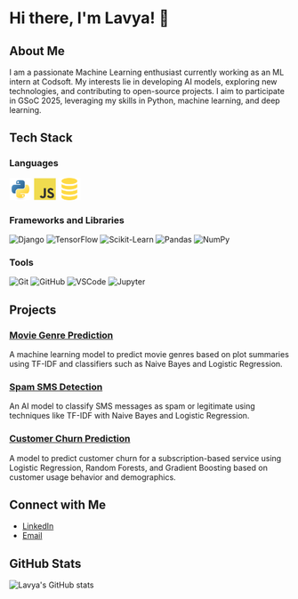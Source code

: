# Hi there, I'm Lavya! 👋

## About Me

I am a passionate Machine Learning enthusiast currently working as an ML intern at Codsoft. My interests lie in developing AI models, exploring new technologies, and contributing to open-source projects. I aim to participate in GSoC 2025, leveraging my skills in Python, machine learning, and deep learning.

## Tech Stack

### Languages
<img src="https://raw.githubusercontent.com/devicons/devicon/master/icons/python/python-original.svg" alt="python" width="40" height="40"/> 
<img src="https://raw.githubusercontent.com/devicons/devicon/master/icons/javascript/javascript-original.svg" alt="javascript" width="40" height="40"/> 
<img src="https://raw.githubusercontent.com/devicons/devicon/master/icons/sql/sql-original.svg" alt="sql" width="40" height="40"/> 

### Frameworks and Libraries
![Django](https://img.shields.io/badge/Django-092E20?style=for-the-badge&logo=django&logoColor=white)
![TensorFlow](https://img.shields.io/badge/TensorFlow-FF6F00?style=for-the-badge&logo=tensorflow&logoColor=white)
![Scikit-Learn](https://img.shields.io/badge/Scikit--Learn-F7931E?style=for-the-badge&logo=scikit-learn&logoColor=white)
![Pandas](https://img.shields.io/badge/Pandas-150458?style=for-the-badge&logo=pandas&logoColor=white)
![NumPy](https://img.shields.io/badge/NumPy-013243?style=for-the-badge&logo=numpy&logoColor=white)

### Tools
![Git](https://img.shields.io/badge/Git-F05032?style=for-the-badge&logo=git&logoColor=white)
![GitHub](https://img.shields.io/badge/GitHub-181717?style=for-the-badge&logo=github&logoColor=white)
![VSCode](https://img.shields.io/badge/VSCode-0078d7?style=for-the-badge&logo=visual-studio-code&logoColor=white)
![Jupyter](https://img.shields.io/badge/Jupyter-F37626?style=for-the-badge&logo=jupyter&logoColor=white)

## Projects

### [Movie Genre Prediction](https://github.com/lavyadev/movie-genre-prediction)
A machine learning model to predict movie genres based on plot summaries using TF-IDF and classifiers such as Naive Bayes and Logistic Regression.

### [Spam SMS Detection](https://github.com/lavyadev/spam-sms-detection)
An AI model to classify SMS messages as spam or legitimate using techniques like TF-IDF with Naive Bayes and Logistic Regression.

### [Customer Churn Prediction](https://github.com/lavyadev/customer-churn-prediction)
A model to predict customer churn for a subscription-based service using Logistic Regression, Random Forests, and Gradient Boosting based on customer usage behavior and demographics.

## Connect with Me

- [LinkedIn](https://www.linkedin.com/in/lavyadev)
- [Email](mailto:lavya@example.com)

## GitHub Stats

![Lavya's GitHub stats](https://github-readme-stats.vercel.app/api?username=lavyadev&show_icons=true&theme=radical)



